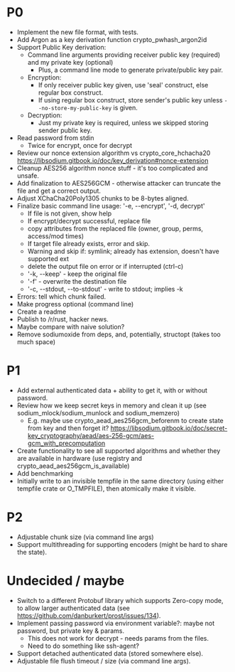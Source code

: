 # P0
 * Implement the new file format, with tests.
 * Add Argon as a key derivation function crypto_pwhash_argon2id
 * Support Public Key derivation:
    * Command line arguments providing receiver public key (required) and my private key (optional)
       * Plus, a command line mode to generate private/public key pair.
    * Encryption: 
       * If only receiver public key given, use 'seal' construct, else regular box construct.
       * If using regular box construct, store sender's public key unless `--no-store-my-public-key` is given. 
    * Decryption:
       * Just my private key is required, unless we skipped storing sender public key.
 * Read password from stdin
    * Twice for encrypt, once for decrypt
 * Review our nonce extension algorithm vs crypto_core_hchacha20 https://libsodium.gitbook.io/doc/key_derivation#nonce-extension
 * Cleanup AES256 algorithm nonce stuff - it's too complicated and unsafe.
 * Add finalization to AES256GCM - otherwise attacker can truncate the file and get a correct output.
 * Adjust XChaCha20Poly1305 chunks to be 8-bytes aligned.
 * Finalize basic command line usage: '-e, --encrypt', '-d, decrypt' 
    * If file is not given, show help
    * If encrypt/decrypt successful, replace file 
    *   copy attributes from the replaced file (owner, group, perms, access/mod times)
    * If target file already exists, error and skip.
    * Warning and skip if: symlink; already has extension, doesn't have supported ext
    * delete the output file on error or if interrupted (ctrl-c)
    * '-k, --keep' - keep the original file
    * '-f' - overwrite the destination file
    * '-c, --stdout, --to-stdout' - write to stdout; implies -k
 * Errors: tell which chunk failed.
 * Make progress optional (command line)
 * Create a readme
 * Publish to /r/rust, hacker news.
 * Maybe compare with naive solution?
 * Remove sodiumoxide from deps, and, potentially, structopt (takes too much space)
 
# P1
 * Add external authenticated data + ability to get it, with or without password.
 * Review how we keep secret keys in memory and clean it up (see sodium_mlock/sodium_munlock and sodium_memzero)
   * E.g. maybe use crypto_aead_aes256gcm_beforenm to create state from key and then forget it?
     https://libsodium.gitbook.io/doc/secret-key_cryptography/aead/aes-256-gcm/aes-gcm_with_precomputation
 * Create functionality to see all supported algorithms and whether they are available in hardware
   (use registry and crypto_aead_aes256gcm_is_available)  
 * Add benchmarking
 * Initially write to an invisible tempfile in the same directory (using either tempfile crate or O_TMPFILE), then
   atomically make it visible.

# P2
 * Adjustable chunk size (via command line args)
 * Support multithreading for supporting encoders (might be hard to share the state).
 
# Undecided / maybe
 * Switch to a different Protobuf library which supports Zero-copy mode, to allow larger authenticated data
   (see https://github.com/danburkert/prost/issues/134).
 * Implement passing password via environment variable?: maybe not password, but private key & params.
    * This does not work for decrypt - needs params from the files.
    * Need to do something like ssh-agent? 
 * Support detached authenticated data (stored somewhere else).
 * Adjustable file flush timeout / size (via command line args). 
